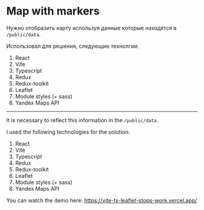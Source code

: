 # Map with markers

Нужно отобразить карту используя данные которые находятся в `/public/data`.

Использовал для решения, следующие технолгии:

1) React
2) Vite
3) Typescript
4) Redux
5) Redux-toolkit
6) Leaflet
7) Module styles (+ sass)
8) Yandex Maps API

-------------------------------------------------------------------------------------------

It is necessary to reflect this information in the `/public/data`.

I used the following technologies for the solution:

1) React
2) Vite
3) Typescript
4) Redux
5) Redux-toolkit
6) Leaflet
7) Module styles (+ sass)
8) Yandex Maps API

You can watch the demo here: https://vite-ts-leaflet-stops-work.vercel.app/

